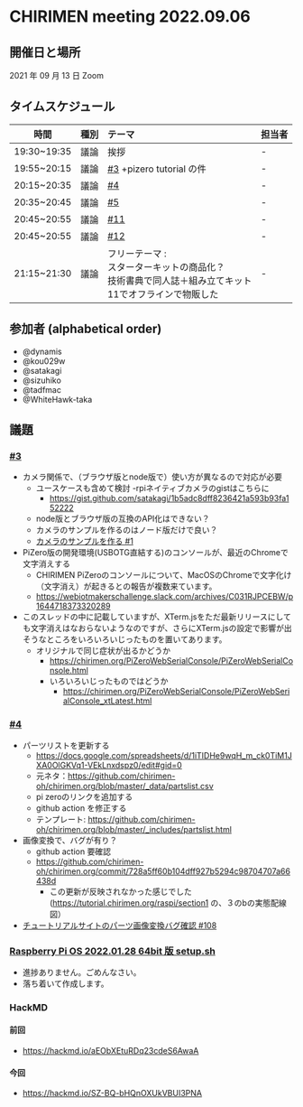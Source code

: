 # CHIRIMEN meeting 2022.09.06

## 開催日と場所

2021 年 09 月 13 日 Zoom

## タイムスケジュール

|    時間     | 種別 | テーマ                                                                                                    | 担当者 |
| :---------: | :--: | :-------------------------------------------------------------------------------------------------------- | :----- |
| 19:30~19:35 | 議論 | 挨拶                                                                                                      | -      |
| 19:55~20:15 | 議論 | [#3](https://github.com/chirimen-oh/meeting/issues/3) +pizero tutorial の件                               | -      |
| 20:15~20:35 | 議論 | [#4](https://github.com/chirimen-oh/meeting/issues/4)                                                     | -      |
| 20:35~20:45 | 議論 | [#5](https://github.com/chirimen-oh/meeting/issues/5)                                                     | -      |
| 20:45~20:55 | 議論 | [#11](https://github.com/chirimen-oh/meeting/issues/11)                                                   | -      |
| 20:45~20:55 | 議論 | [#12](https://github.com/chirimen-oh/meeting/issues/12)                                                   | -      |
| 21:15~21:30 | 議論 | フリーテーマ :<br> スターターキットの商品化？<br>技術書典で同人誌＋組み立てキット<br>11でオフラインで物販した | -      |

## 参加者 (alphabetical order)

- @dynamis
- @kou029w
- @satakagi
- @sizuhiko
- @tadfmac
- @WhiteHawk-taka

## 議題
### [#3](https://github.com/chirimen-oh/meeting/issues/3)
- カメラ関係で、（ブラウザ版とnode版で）使い方が異なるので対応が必要
    - ユースケースも含めて検討
    -rpiネイティブカメラのgistはこちらに
        - https://gist.github.com/satakagi/1b5adc8dff8236421a593b93fa152222
    - node版とブラウザ版の互換のAPI化はできない？
    - カメラのサンプルを作るのはノード版だけで良い？
    - [ カメラのサンプルを作る #1 ](https://github.com/chirimen-oh/tutorial.chirimen.org/issues/1)
- PiZero版の開発環境(USBOTG直結する)のコンソールが、最近のChromeで文字消えする
    - CHIRIMEN PiZeroのコンソールについて、MacOSのChromeで文字化け（文字消え）が起きるとの報告が複数来ています。
    - https://webiotmakerschallenge.slack.com/archives/C031RJPCEBW/p1644718373320289
- このスレッドの中に記載していますが、XTerm.jsをただ最新リリースにしても文字消えはなおらないようなのですが、さらにXTerm.jsの設定で影響が出そうなところをいろいろいじったものを置いてあります。
    - オリジナルで同じ症状が出るかどうか
        - https://chirimen.org/PiZeroWebSerialConsole/PiZeroWebSerialConsole.html
        - いろいろいじったものではどうか
            - https://chirimen.org/PiZeroWebSerialConsole/PiZeroWebSerialConsole_xtLatest.html

### [#4](https://github.com/chirimen-oh/meeting/issues/4)
- パーツリストを更新する
    - https://docs.google.com/spreadsheets/d/1iTIDHe9wqH_m_ck0TiM1JXA0OlGKVq1-VEkLnxdspz0/edit#gid=0
    - 元ネタ：https://github.com/chirimen-oh/chirimen.org/blob/master/_data/partslist.csv
    - pi zeroのリンクを追加する
    - github action を修正する
    - テンプレート: https://github.com/chirimen-oh/chirimen.org/blob/master/_includes/partslist.html
- 画像変換で、バグが有り？
    - github action 要確認
    - https://github.com/chirimen-oh/chirimen.org/commit/728a5ff60b104dff927b5294c98704707a66438d
        - この更新が反映されなかった感じでした(https://tutorial.chirimen.org/raspi/section1 の、３のbの実態配線図）
- [ チュートリアルサイトのパーツ画像変換バグ確認 #108 ](https://github.com/chirimen-oh/chirimen.org/issues/108)

### [Raspberry Pi OS 2022.01.28 64bit 版 setup.sh](https://github.com/chirimen-oh/chirimen/issues/118) 
- 進捗ありません。ごめんなさい。
- 落ち着いて作成します。

### HackMD
#### 前回
- https://hackmd.io/aEObXEtuRDq23cdeS6AwaA

#### 今回
* https://hackmd.io/SZ-BQ-bHQnOXUkVBUI3PNA